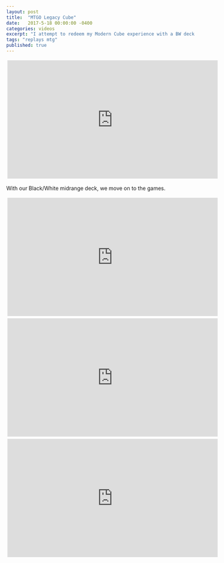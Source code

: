 ```yaml
---
layout: post
title:  "MTGO Legacy Cube"
date:   2017-5-18 00:00:00 -0400
categories: videos
excerpt: "I attempt to redeem my Modern Cube experience with a BW deck in the Legacy Cube."
tags: "replays mtg"
published: true
---
```


<div style="margin:auto;width:560px;padding:3px">
<iframe width="560" height="315" src="https://www.youtube.com/embed/ndIwxLPp-mQ" frameborder="0" allowfullscreen></iframe>
</div>

<p>With our Black/White midrange deck, we move on to the games.</p>

<div style="margin:auto;width:560px;padding:3px">
<iframe width="560" height="315" src="https://www.youtube.com/embed/zKct5MFCzds" frameborder="0" allowfullscreen></iframe>
</div>

<div style="margin:auto;width:560px;padding:3px">
<iframe width="560" height="315" src="https://www.youtube.com/embed/zKct5MFCzds" frameborder="0" allowfullscreen></iframe>
</div>

<div style="margin:auto;width:560px;padding:3px">
<iframe width="560" height="315" src="https://www.youtube.com/embed/zKct5MFCzds" frameborder="0" allowfullscreen></iframe>
</div>